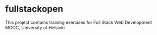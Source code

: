 # fullstackopen
This project contains training exercises for Full Stack Web Development MOOC, University of Helsinki
